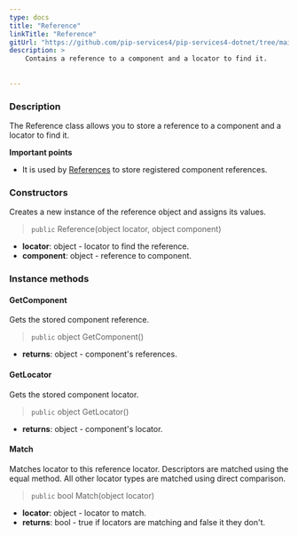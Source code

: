 ```yaml
---
type: docs
title: "Reference"
linkTitle: "Reference"
gitUrl: "https://github.com/pip-services4/pip-services4-dotnet/tree/main/pip-services4-components-dotnet"
description: >
    Contains a reference to a component and a locator to find it.
    
 
---
```


### Description

The Reference class allows you to store a reference to a component and a locator to find it.

**Important points**

- It is used by [References](../references) to store registered component references.

### Constructors
Creates a new instance of the reference object and assigns its values.

> `public` Reference(object locator, object component)

- **locator**: object  - locator to find the reference. 
- **component**: object  - reference to component.

###  Instance methods

#### GetComponent
Gets the stored component reference.    

> `public` object GetComponent()

- **returns**: object - component's references.


#### GetLocator
Gets the stored component locator. 

> `public` object GetLocator()

- **returns**: object - component's locator.

#### Match
Matches locator to this reference locator.
Descriptors are matched using the equal method.
All other locator types are matched using direct comparison.

> `public` bool Match(object locator)

- **locator**: object - locator to match. 
- **returns**: bool - true if locators are matching and false it they don't.




